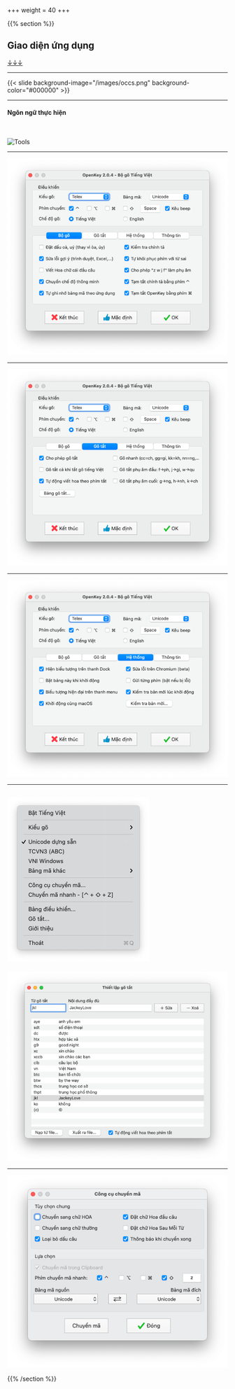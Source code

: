 +++
weight = 40
+++

{{% section %}}

## Giao diện ứng dụng

<a href="#" class="navigate-down">↓↓↓</a>

---

{{< slide background-image="/images/occs.png" background-color="#000000" >}}

---

#### Ngôn ngữ thực hiện

<br>

![Tools](/images/c-swift.png)

---

![Giao diện](/images/openkey-main-control.png)

---

![Giao diện](/images/openkey-main-control-2.png)

---

![Giao diện](/images/openkey-main-control-3.png)

---

![Menu](/images/openkey-small-control.png)
---

![Gõ tắt](/images/openkey-macro.png)

---

![Chuyển mã](/images/openkey-convert-tool.png)

{{% /section %}}